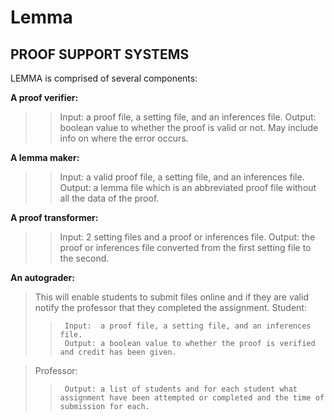 # Lemma
PROOF SUPPORT SYSTEMS
---------------------

LEMMA is comprised of several components:

**A proof verifier:**
>>	Input:	a proof file, a setting file, and an inferences file.
>>	Output:	boolean value to whether the proof is valid or not. May include info on where the error occurs.

**A lemma maker:**
>>	Input:	a valid proof file, a setting file, and an inferences file.
>>	Output:	a lemma file which is an abbreviated proof file without all the data of the proof.

**A proof transformer:**
>>	Input:	2 setting files and a proof or inferences file.
>>	Output:	the proof or inferences file converted from the first setting file to the second.

**An autograder:**
>	This will enable students to submit files online and if they are valid notify the professor that they completed the assignment.
>	Student:
>>		Input:	a proof file, a setting file, and an inferences file.
>>		Output:	a boolean value to whether the proof is verified and credit has been given.

>	Professor:
>>		Output:	a list of students and for each student what assignment have been attempted or completed and the time of submission for each.